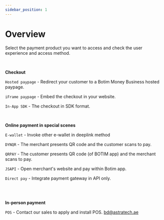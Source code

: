 ```yaml
---
sidebar_position: 1
---
```


# Overview

Select the payment product you want to access and check the user experience and access method.

<br/>

**Checkout**

`Hosted paypage` - Redirect your customer to a Botim Money Business hosted paypage.

`iFrame paypage` - Embed the checkout in your website.

`In-App SDK` - The checkout in SDK format.

<br/>

**Online payment in special scenes**

`E-wallet` - Invoke other e-wallet in deeplink method

`DYNQR` - The merchant presents QR code and the customer scans to pay.

`QRPAY` - The customer presents QR code (of BOTIM app) and the merchant scans to pay.

`JSAPI` - Open merchant's website and pay within Botim app.

`Direct pay` - Integrate payment gateway in API only.

<br/>

<!--**E-commerce plugin**

`Magento plugin`, `Opencart plugin`, `WooCommerce plugin` -->

<br/>

**In-person payment**

`POS` - Contact our sales to apply and install POS. bd@astratech.ae
